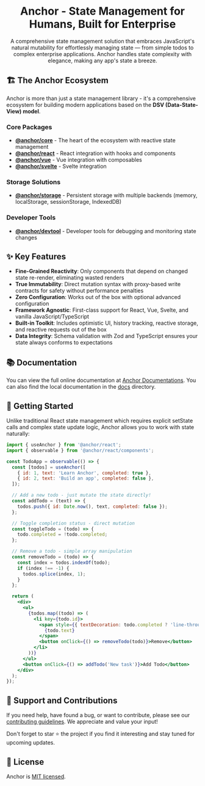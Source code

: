 <h1 align="center">Anchor - State Management for Humans, Built for Enterprise</h1>

<p align="center">A comprehensive state management solution that embraces JavaScript's natural mutability for effortlessly managing state — from simple todos to complex enterprise applications. Anchor handles state complexity with elegance, making any app's state a breeze.</p>

## 🏗️ The Anchor Ecosystem

Anchor is more than just a state management library - it's a comprehensive ecosystem for building modern applications based on the **DSV (Data-State-View) model**.

### Core Packages

- **[@anchor/core](./packages/core)** - The heart of the ecosystem with reactive state management
- **[@anchor/react](./packages/react)** - React integration with hooks and components
- **[@anchor/vue](./packages/vue)** - Vue integration with composables
- **[@anchor/svelte](./packages/svelte)** - Svelte integration

### Storage Solutions

- **[@anchor/storage](./packages/storage)** - Persistent storage with multiple backends (memory, localStorage, sessionStorage, IndexedDB)

### Developer Tools

- **[@anchor/devtool](./packages/devtool)** - Developer tools for debugging and monitoring state changes

## ✨ Key Features

- **Fine-Grained Reactivity**: Only components that depend on changed state re-render, eliminating wasted renders
- **True Immutability**: Direct mutation syntax with proxy-based write contracts for safety without performance penalties
- **Zero Configuration**: Works out of the box with optional advanced configuration
- **Framework Agnostic**: First-class support for React, Vue, Svelte, and vanilla JavaScript/TypeScript
- **Built-in Toolkit**: Includes optimistic UI, history tracking, reactive storage, and reactive requests out of the box
- **Data Integrity**: Schema validation with Zod and TypeScript ensures your state always conforms to expectations

## 📚 Documentation

You can view the full online documentation at [Anchor Documentations](https://beerush-id.github.io/anchor/docs). You can also find the local documentation in the [docs](./docs) directory.

## 🚀 Getting Started

Unlike traditional React state management which requires explicit setState calls and complex state update logic, Anchor allows you to work with state naturally:

```jsx
import { useAnchor } from '@anchor/react';
import { observable } from '@anchor/react/components';

const TodoApp = observable(() => {
  const [todos] = useAnchor([
    { id: 1, text: 'Learn Anchor', completed: true },
    { id: 2, text: 'Build an app', completed: false },
  ]);

  // Add a new todo - just mutate the state directly!
  const addTodo = (text) => {
    todos.push({ id: Date.now(), text, completed: false });
  };

  // Toggle completion status - direct mutation
  const toggleTodo = (todo) => {
    todo.completed = !todo.completed;
  };

  // Remove a todo - simple array manipulation
  const removeTodo = (todo) => {
    const index = todos.indexOf(todo);
    if (index !== -1) {
      todos.splice(index, 1);
    }
  };

  return (
    <div>
      <ul>
        {todos.map((todo) => (
          <li key={todo.id}>
            <span style={{ textDecoration: todo.completed ? 'line-through' : 'none' }} onClick={() => toggleTodo(todo)}>
              {todo.text}
            </span>
            <button onClick={() => removeTodo(todo)}>Remove</button>
          </li>
        ))}
      </ul>
      <button onClick={() => addTodo('New task')}>Add Todo</button>
    </div>
  );
});
```

## 🤝 Support and Contributions

If you need help, have found a bug, or want to contribute, please see
our [contributing guidelines](./CONTRIBUTING.md). We appreciate and value
your input!

Don't forget to star ⭐ the project if you find it interesting and stay tuned for upcoming updates.

## 📄 License

Anchor is [MIT licensed](./LICENSE.md).

